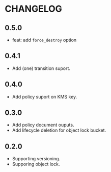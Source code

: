 # CHANGELOG

## 0.5.0

* feat: add `force_destroy` option

## 0.4.1

* Add (one) transition suport.

## 0.4.0

* Add policy suport on KMS key.

## 0.3.0

* Add policy document ouputs.
* Add lifecycle deletion for object lock bucket.

## 0.2.0

* Supporting versioning.
* Supporing object lock.
